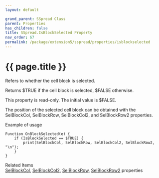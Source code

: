 ```yaml
---
layout: default

grand_parent: SSpread Class
parent: Properties
has_children: false
title: SSpread.IsBlockSelected Property
nav_order: 67
permalink: /package/extension5/sspread/properties/isblockselected
---
```

# {{ page.title }}

Refers to whether the cell block is selected.

Returns $TRUE if the cell block is selected, $FALSE otherwise.

This property is read-only. The initial value is $FALSE.

The position of the selected cell block can be obtained with the SelBlockCol, SelBlockRow, SelBlockCol2, and SelBlockRow2 properties.

Example of usage<br>
```
Function OnBlockSelected(e) {
    if (IsBlockSelected == $TRUE) {
        print(SelBlockCol, SelBlockRow, SelBlockCol2, SelBlockRow2, "\n");
    }
}
```

Related Items<br>
<a href="/package/extension5/sspread/properties/selblockcol">SelBlockCol</a>, <a href="/package/extension5/sspread/properties/selblockcol2">SelBlockCol2</a>, <a href="/package/extension5/sspread/properties/selblockrow">SelBlockRow</a>, <a href="/package/extension5/sspread/properties/selblockrow2">SelBlockRow2</a> properties